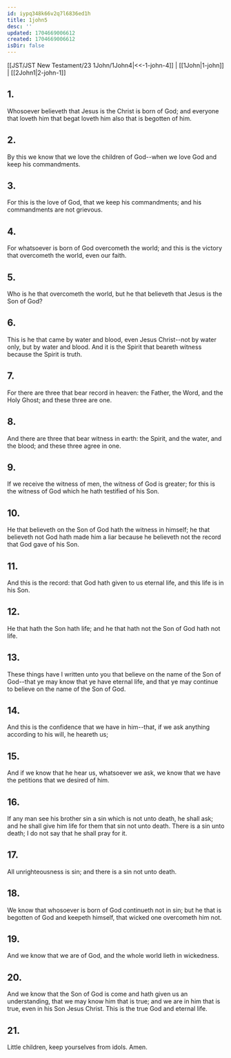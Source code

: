 ```yaml
---
id: iypq348k66v2q7l6836ed1h
title: 1john5
desc: ''
updated: 1704669006612
created: 1704669006612
isDir: false
---
```

[[JST/JST New Testament/23 1John/1John4|<<-1-john-4]] | [[1John|1-john]] | [[2John1|2-john-1]]
## 1.
Whosoever believeth that Jesus is the Christ is born of God; and everyone that loveth him that begat loveth him also that is begotten of him.
## 2.
By this we know that we love the children of God\--when we love God and keep his commandments.
## 3.
For this is the love of God, that we keep his commandments; and his commandments are not grievous.
## 4.
For whatsoever is born of God overcometh the world; and this is the victory that overcometh the world, even our faith.
## 5.
Who is he that overcometh the world, but he that believeth that Jesus is the Son of God?
## 6.
This is he that came by water and blood, even Jesus Christ\--not by water only, but by water and blood. And it is the Spirit that beareth witness because the Spirit is truth.
## 7.
For there are three that bear record in heaven: the Father, the Word, and the Holy Ghost; and these three are one.
## 8.
And there are three that bear witness in earth: the Spirit, and the water, and the blood; and these three agree in one.
## 9.
If we receive the witness of men, the witness of God is greater; for this is the witness of God which he hath testified of his Son.
## 10.
He that believeth on the Son of God hath the witness in himself; he that believeth not God hath made him a liar because he believeth not the record that God gave of his Son.
## 11.
And this is the record: that God hath given to us eternal life, and this life is in his Son.
## 12.
He that hath the Son hath life; and he that hath not the Son of God hath not life.
## 13.
These things have I written unto you that believe on the name of the Son of God\--that ye may know that ye have eternal life, and that ye may continue to believe on the name of the Son of God.
## 14.
And this is the confidence that we have in him\--that, if we ask anything according to his will, he heareth us;
## 15.
And if we know that he hear us, whatsoever we ask, we know that we have the petitions that we desired of him.
## 16.
If any man see his brother sin a sin which is not unto death, he shall ask; and he shall give him life for them that sin not unto death. There is a sin unto death; I do not say that he shall pray for it.
## 17.
All unrighteousness is sin; and there is a sin not unto death.
## 18.
We know that whosoever is born of God continueth not in sin; but he that is begotten of God and keepeth himself, that wicked one overcometh him not.
## 19.
And we know that we are of God, and the whole world lieth in wickedness.
## 20.
And we know that the Son of God is come and hath given us an understanding, that we may know him that is true; and we are in him that is true, even in his Son Jesus Christ. This is the true God and eternal life.
## 21.
Little children, keep yourselves from idols. Amen.

